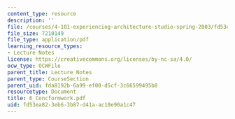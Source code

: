 ```yaml
---
content_type: resource
description: ''
file: /courses/4-101-experiencing-architecture-studio-spring-2003/fd53ea823eb63b87d41aac10e90a1c47_6_Concformwork.pdf
file_size: 7210149
file_type: application/pdf
learning_resource_types:
- Lecture Notes
license: https://creativecommons.org/licenses/by-nc-sa/4.0/
ocw_type: OCWFile
parent_title: Lecture Notes
parent_type: CourseSection
parent_uid: fda8192b-6a99-ef00-d5cf-3c66599495b8
resourcetype: Document
title: 6_Concformwork.pdf
uid: fd53ea82-3eb6-3b87-d41a-ac10e90a1c47
---
```

